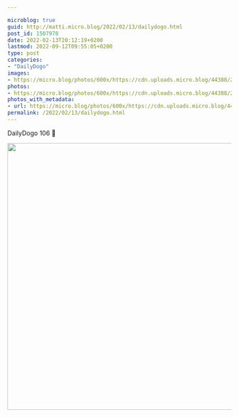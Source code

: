 ```yaml
---

microblog: true
guid: http://matti.micro.blog/2022/02/13/dailydogo.html
post_id: 1507978
date: 2022-02-13T20:12:19+0200
lastmod: 2022-09-12T09:55:05+0200
type: post
categories:
- "DailyDogo"
images:
- https://micro.blog/photos/600x/https://cdn.uploads.micro.blog/44388/2022/0502a9b60b.jpg
photos:
- https://micro.blog/photos/600x/https://cdn.uploads.micro.blog/44388/2022/0502a9b60b.jpg
photos_with_metadata:
- url: https://micro.blog/photos/600x/https://cdn.uploads.micro.blog/44388/2022/0502a9b60b.jpg
permalink: /2022/02/13/dailydogo.html
---
```

DailyDogo 106 🐶

<img src="/media/uploads/2022/0502a9b60b.jpg" width="600" height="600" alt="" />
